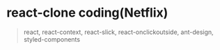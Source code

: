 # react-clone coding(Netflix)

> react,
> react-context,
> react-slick,
> react-onclickoutside,
> ant-design,
> styled-components
